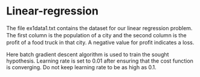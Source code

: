 # Linear-regression

The ﬁle ex1data1.txt contains the dataset for our linear regression problem. The ﬁrst column is the population of a city and the second column is the proﬁt of a food truck in that city. A negative value for proﬁt indicates a loss. 

Here batch gradient descent algorithm is used to train the sought hypothesis.
Learning rate is set to 0.01 after ensuring that the cost function is converging.
Do not keep learning rate to be as high as 0.1.
